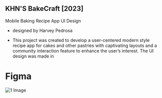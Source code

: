 ## KHN'S BakeCraft [2023]
Mobile Baking Recipe App UI Design
- designed by Harvey Pedrosa


- This project was created to develop a user-centered modern style recipe app for cakes and other pastries with captivating layouts and a community interaction feature to enhance the user’s interest. The UI design was made in
# Figma

![1 Image]([https://github.com/username/repository/blob/main/path/to/image.png](https://github.com/Harveyq999/Mobile-Baking-Recipe-App-UI/blob/main/Loading%20Screen.png))
